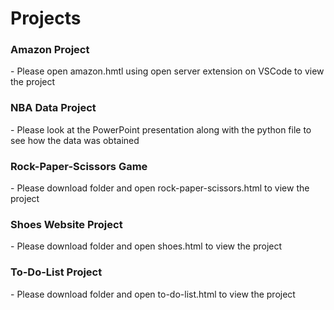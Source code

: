 # Projects
<h3>Amazon Project</h3> 
<p> - Please open amazon.hmtl using open server extension on VSCode to view the project</p>
<h3>NBA Data Project</h3> 
<p> - Please look at the PowerPoint presentation along with the python file to see how the data was obtained</p>
<h3>Rock-Paper-Scissors Game</h3> 
<p>- Please download folder and open rock-paper-scissors.html to view the project</p>
<h3>Shoes Website Project</h3> 
<p>- Please download folder and open shoes.html to view the project</p>
<h3>To-Do-List Project</h3> 
<p>- Please download folder and open to-do-list.html to view the project</p>
